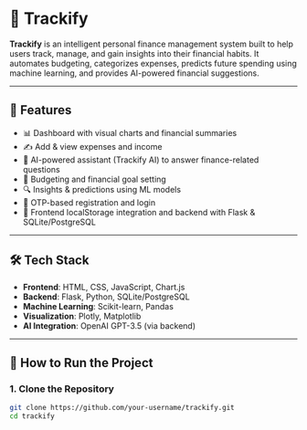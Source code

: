 # 💸 Trackify

**Trackify** is an intelligent personal finance management system built to help users track, manage, and gain insights into their financial habits. It automates budgeting, categorizes expenses, predicts future spending using machine learning, and provides AI-powered financial suggestions.

---

## 🚀 Features

- 📊 Dashboard with visual charts and financial summaries
- ✍️ Add & view expenses and income
- 🧠 AI-powered assistant (Trackify AI) to answer finance-related questions
- 📂 Budgeting and financial goal setting
- 🔍 Insights & predictions using ML models
- 📱 OTP-based registration and login
- 📡 Frontend localStorage integration and backend with Flask & SQLite/PostgreSQL

---

## 🛠️ Tech Stack

- **Frontend**: HTML, CSS, JavaScript, Chart.js
- **Backend**: Flask, Python, SQLite/PostgreSQL
- **Machine Learning**: Scikit-learn, Pandas
- **Visualization**: Plotly, Matplotlib
- **AI Integration**: OpenAI GPT-3.5 (via backend)

---

## 🔧 How to Run the Project

### 1. Clone the Repository

```bash
git clone https://github.com/your-username/trackify.git
cd trackify
